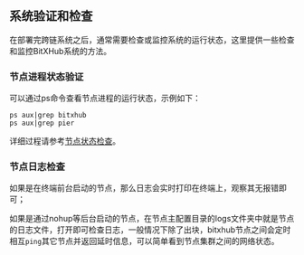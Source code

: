 ## 系统验证和检查

在部署完跨链系统之后，通常需要检查或监控系统的运行状态，这里提供一些检查和监控BitXHub系统的方法。

### 节点进程状态验证

可以通过ps命令查看节点进程的运行状态，示例如下：

```
ps aux|grep bitxhub
ps aux|grep pier
```

详细过程请参考[节点状态检查](../../operation/node_status_check/)。

### 节点日志检查

如果是在终端前台启动的节点，那么日志会实时打印在终端上，观察其无报错即可；

如果是通过nohup等后台启动的节点，在节点主配置目录的logs文件夹中就是节点的日志文件，打开即可检查日志，一般情况下除了出块，bitxhub节点之间会定时相互`ping`其它节点并返回延时信息，可以简单看到节点集群之间的网络状态。

